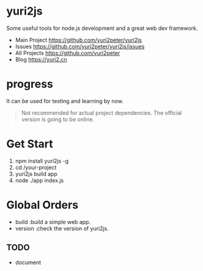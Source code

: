 # yuri2js
Some useful tools for node.js development and a great web dev framework.

* Main Project https://github.com/yuri2peter/yuri2js
* Issues https://github.com/yuri2peter/yuri2js/issues
* All Projects https://github.com/yuri2peter
* Blog https://yuri2.cn

# progress

It can be used for testing and learning by now.

>Not recommended for actual project dependencies.
The official version is going to be online.

# Get Start

1. npm install yuri2js -g
2. cd /your-project
3. yuri2js build app
4. node ./app index.js

# Global Orders

* build   :build a simple web app.
* version :check the version of yuri2js.

## TODO

* document